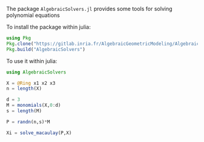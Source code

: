The package `AlgebraicSolvers.jl` provides some tools for solving polynomial equations

To install the package within julia:

```julia
using Pkg
Pkg.clone("https://gitlab.inria.fr/AlgebraicGeometricModeling/AlgebraicSolvers.jl.git")
Pkg.build("AlgebraicSolvers")
```


To use it within julia:

```julia
using AlgebraicSolvers

X = @Ring x1 x2 x3
n = length(X)

d = 3
M = monomials(X,0:d)
s = length(M)

P = randn(n,s)*M

Xi = solve_macaulay(P,X)

```

